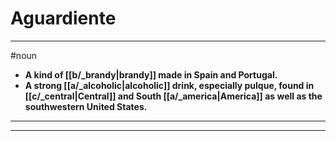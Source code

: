 # Aguardiente
---
#noun
- **A kind of [[b/_brandy|brandy]] made in Spain and Portugal.**
- **A strong [[a/_alcoholic|alcoholic]] drink, especially pulque, found in [[c/_central|Central]] and South [[a/_america|America]] as well as the southwestern United States.**
---
---
